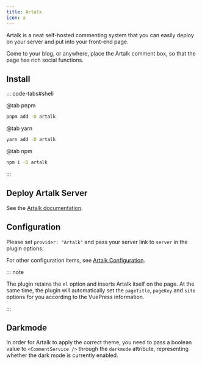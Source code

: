 ```yaml
---
title: Artalk
icon: a
---
```


Artalk is a neat self-hosted commenting system that you can easily deploy on your server and put into your front-end page.

Come to your blog, or anywhere, place the Artalk comment box, so that the page has rich social functions.

<!-- more -->

## Install

::: code-tabs#shell

@tab pnpm

```bash
pnpm add -D artalk
```

@tab yarn

```bash
yarn add -D artalk
```

@tab npm

```bash
npm i -D artalk
```

:::

## Deploy Artalk Server

See the [Artalk documentation](https://artalk.js.org/guide/deploy.html).

## Configuration

Please set `provider: "Artalk"` and pass your server link to `server` in the plugin options.

For other configuration items, see [Artalk Configuration](https://artalk.js.org/guide/frontend/config.html).

::: note

The plugin retains the `el` option and inserts Artalk itself on the page. At the same time, the plugin will automatically set the `pageTitle`, `pageKey` and `site` options for you according to the VuePress information.

:::

## Darkmode

In order for Artalk to apply the correct theme, you need to pass a boolean value to `<CommentService />` through the `darkmode` attribute, representing whether the dark mode is currently enabled.
